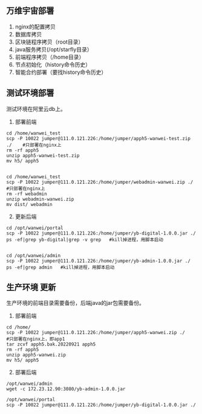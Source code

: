 <!-- 更新日期：2022.11.08 -->

## 万维宇宙部署
1. nginx的配置拷贝
2. 数据库拷贝
3. 区块链程序拷贝（root目录）
4. java服务拷贝(/opt/starfly目录）
5. 前端程序拷贝（/home目录）
6. 节点初始化（history命令历史）
7. 智能合约部署（要找history命令历史）


## 测试环境部署
测试环境在阿里云db上。   

1. 部署前端
```
cd /home/wanwei_test
scp -P 10022 jumper@111.0.121.226:/home/jumper/apph5-wanwei-test.zip ./    #只部署在nginx上
rm -rf apph5
unzip apph5-wanwei-test.zip
mv h5/ apph5


cd /home/wanwei_test
scp -P 10022 jumper@111.0.121.226:/home/jumper/webadmin-wanwei.zip ./    #只部署在nginx上
rm -rf webadmin
unzip webadmin-wanwei.zip
mv dist/ webadmin
```

2. 更新后端
```
cd /opt/wanwei/portal
scp -P 10022 jumper@111.0.121.226:/home/jumper/yb-digital-1.0.0.jar ./
ps -ef|grep yb-digital|grep -v grep   #kill掉进程，用脚本启动


cd /opt/wanwei/admin
scp -P 10022 jumper@111.0.121.226:/home/jumper/yb-admin-1.0.0.jar ./
ps -ef|grep admin   #kill掉进程，用脚本启动
```


## 生产环境 更新
生产环境的前端目录需要备份，后端java的jar包需要备份。 <br>

1. 部署前端
```
cd /home/
scp -P 10022 jumper@111.0.121.226:/home/jumper/apph5-wanwei.zip ./    #只部署在nginx上，即app1
tar zcvf apph5.bak.20220921 apph5
rm -rf apph5
unzip apph5-wanwei.zip
mv h5/ apph5
```

2. 部署后端
```
/opt/wanwei/admin
wget -c 172.23.12.90:3080/yb-admin-1.0.0.jar

/opt/wanwei/portal
scp -P 10022 jumper@111.0.121.226:/home/jumper/yb-digital-1.0.0.jar ./
```

